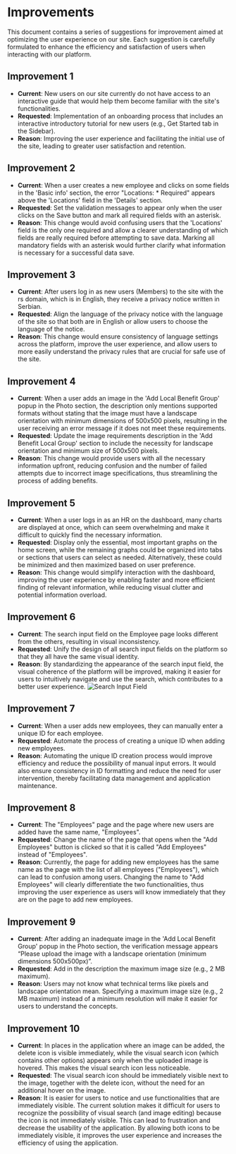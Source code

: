 # Improvements

This document contains a series of suggestions for improvement aimed at optimizing the user experience on our site. Each suggestion is carefully formulated to enhance the efficiency and satisfaction of users when interacting with our platform.

## Improvement 1

- **Current**: New users on our site currently do not have access to an interactive guide that would help them become familiar with the site's functionalities.
- **Requested**: Implementation of an onboarding process that includes an interactive introductory tutorial for new users (e.g., Get Started tab in the Sidebar).
- **Reason**: Improving the user experience and facilitating the initial use of the site, leading to greater user satisfaction and retention.

## Improvement 2

- **Current**: When a user creates a new employee and clicks on some fields in the 'Basic info' section, the error "Locations: * Required" appears above the 'Locations' field in the 'Details' section.
- **Requested**: Set the validation messages to appear only when the user clicks on the Save button and mark all required fields with an asterisk.
- **Reason**: This change would avoid confusing users that the 'Locations' field is the only one required and allow a clearer understanding of which fields are really required before attempting to save data. Marking all mandatory fields with an asterisk would further clarify what information is necessary for a successful data save.

## Improvement 3

- **Current**: After users log in as new users (Members) to the site with the rs domain, which is in English, they receive a privacy notice written in Serbian.
- **Requested**: Align the language of the privacy notice with the language of the site so that both are in English or allow users to choose the language of the notice.
- **Reason**: This change would ensure consistency of language settings across the platform, improve the user experience, and allow users to more easily understand the privacy rules that are crucial for safe use of the site.

## Improvement 4

- **Current**: When a user adds an image in the 'Add Local Benefit Group' popup in the Photo section, the description only mentions supported formats without stating that the image must have a landscape orientation with minimum dimensions of 500x500 pixels, resulting in the user receiving an error message if it does not meet these requirements.
- **Requested**: Update the image requirements description in the 'Add Benefit Local Group' section to include the necessity for landscape orientation and minimum size of 500x500 pixels.
- **Reason**: This change would provide users with all the necessary information upfront, reducing confusion and the number of failed attempts due to incorrect image specifications, thus streamlining the process of adding benefits.

## Improvement 5

- **Current**: When a user logs in as an HR on the dashboard, many charts are displayed at once, which can seem overwhelming and make it difficult to quickly find the necessary information.
- **Requested**: Display only the essential, most important graphs on the home screen, while the remaining graphs could be organized into tabs or sections that users can select as needed. Alternatively, these could be minimized and then maximized based on user preference.
- **Reason**: This change would simplify interaction with the dashboard, improving the user experience by enabling faster and more efficient finding of relevant information, while reducing visual clutter and potential information overload.

## Improvement 6

- **Current**: The search input field on the Employee page looks different from the others, resulting in visual inconsistency.
- **Requested**: Unify the design of all search input fields on the platform so that they all have the same visual identity.
- **Reason**: By standardizing the appearance of the search input field, the visual coherence of the platform will be improved, making it easier for users to intuitively navigate and use the search, which contributes to a better user experience.
![Search Input Field](QA-Portfolio\images\search-input-field.png)

## Improvement 7

- **Current**: When a user adds new employees, they can manually enter a unique ID for each employee.
- **Requested**: Automate the process of creating a unique ID when adding new employees.
- **Reason**: Automating the unique ID creation process would improve efficiency and reduce the possibility of manual input errors. It would also ensure consistency in ID formatting and reduce the need for user intervention, thereby facilitating data management and application maintenance.

## Improvement 8

- **Current**: The "Employees" page and the page where new users are added have the same name, "Employees".
- **Requested**: Change the name of the page that opens when the "Add Employees" button is clicked so that it is called "Add Employees" instead of "Employees".
- **Reason**: Currently, the page for adding new employees has the same name as the page with the list of all employees ("Employees"), which can lead to confusion among users. Changing the name to "Add Employees" will clearly differentiate the two functionalities, thus improving the user experience as users will know immediately that they are on the page to add new employees.

## Improvement 9

- **Current**: After adding an inadequate image in the 'Add Local Benefit Group' popup in the Photo section, the verification message appears “Please upload the image with a landscape orientation (minimum dimensions 500x500px)”.
- **Requested**: Add in the description the maximum image size (e.g., 2 MB maximum).
- **Reason**: Users may not know what technical terms like pixels and landscape orientation mean. Specifying a maximum image size (e.g., 2 MB maximum) instead of a minimum resolution will make it easier for users to understand the concepts.

## Improvement 10

- **Current**: In places in the application where an image can be added, the delete icon is visible immediately, while the visual search icon (which contains other options) appears only when the uploaded image is hovered. This makes the visual search icon less noticeable.
- **Requested**: The visual search icon should be immediately visible next to the image, together with the delete icon, without the need for an additional hover on the image.
- **Reason**: It is easier for users to notice and use functionalities that are immediately visible. The current solution makes it difficult for users to recognize the possibility of visual search (and image editing) because the icon is not immediately visible. This can lead to frustration and decrease the usability of the application. By allowing both icons to be immediately visible, it improves the user experience and increases the efficiency of using the application.
